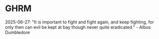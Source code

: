 # GHRM

2025-06-27: "It is important to fight and fight again, and keep fighting, for only then can evil be kept at bay though never quite eradicated." - Albus Dumbledore